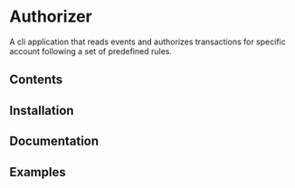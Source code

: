# Authorizer

A cli application that reads events and authorizes transactions for specific 
account following a set of predefined rules.

## Contents

## Installation

## Documentation

## Examples